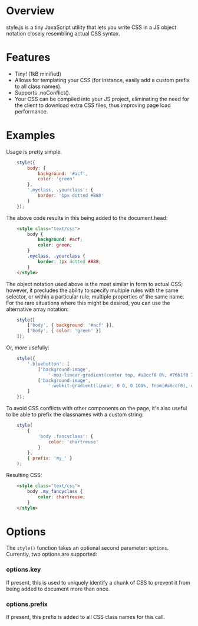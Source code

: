 Overview
========

style.js is a tiny JavaScript utility that lets you write CSS in a JS object
notation closely resembling actual CSS syntax.


Features
========

 - Tiny! (1kB minified)
 - Allows for templating your CSS (for instance, easily add a custom prefix to
   all class names).
 - Supports .noConflict().
 - Your CSS can be compiled into your JS project, eliminating the need for the
   client to download extra CSS files, thus improving page load performance.


Examples
========

Usage is pretty simple.

```javascript
	style({
		body: {
			background: '#acf',
			color: 'green'
		},
		'.myclass, .yourclass': {
			border: '1px dotted #888'
		}
	});
```

The above code results in this being added to the document.head:

```html
	<style class="text/css">
		body {
			background: #acf;
			color: green;
		}
		.myclass, .yourclass {
			border: 1px dotted #888;
		}
	</style>
```

The object notation used above is the most similar in form to actual CSS;
however, it precludes the ability to specify multiple rules with the same
selector, or within a particular rule, multiple properties of the same name.
For the rare situations where this might be desired, you can use the alternative
array notation:

```javascript
	style([
		['body', { background: '#acf' }],
		['body', { color: 'green' }]
	]);
```

Or, more usefully:

```javascript
	style({
		'.bluebutton': [
			['background-image',
				'-moz-linear-gradient(center top, #a8ccf8 0%, #76b1f8 7%, #6eadf5 33%, #2376f5 100%)'],
			['background-image',
				'-webkit-gradient(linear, 0 0, 0 100%, from(#a8ccf8), color-stop(7%, #76b1f8), color-stop(33%, #6eadf5), to(#2376f5))']
		]
	});
```

To avoid CSS conflicts with other components on the page, it's also useful to be
able to prefix the classnames with a custom string:

```javascript
	style(
		{
			'body .fancyclass': {
				color: 'chartreuse'
			}
		},
		{ prefix: 'my_' }
	);
```

Resulting CSS:

```html
	<style class="text/css">
		body .my_fancyclass {
			color: chartreuse;
		}
	</style>
```


Options
=======

The `style()` function takes an optional second parameter: `options`.
Currently, two options are supported:

### options.key
If present, this is used to uniquely identify a chunk of CSS to prevent it from
being added to document more than once.

### options.prefix
If present, this prefix is added to all CSS class names for this call.
